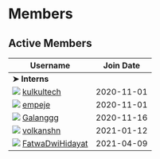 # Members

## Active Members

|**Username**|**Join Date**|
|------------|-------------|
|**➤ Interns**||
|[![][kulkultech-img]][kulkultech-gh]&nbsp;[kulkultech](profiles/kulkultech.md)|2020-11-01|
|[![][empeje-img]][empeje-gh]&nbsp;[empeje](profiles/empeje.md)|2020-11-01|
|[![][galanggg-img]][galanggg-gh]&nbsp;[Galanggg](profiles/galanggg.md)|2020-11-16|
|[![][volkansahn-img]][volkansahn-gh]&nbsp;[volkanshn](profiles/volkansahn.md)|2021-01-12|
|[![][FatwaDwiHidayat-img]][FatwaDwiHidayat-gh]&nbsp;[FatwaDwiHidayat](profiles/FatwaDwiHidayat.md)|2021-04-09|

<!---
Put images link below
-->
[kulkultech-img]: https://github.com/kulkultech.png?size=25
[empeje-img]: https://github.com/empeje.png?size=25
[galanggg-img]: https://github.com/galanggg.png?size=25
[volkansahn-img]:https://github.com/volkansahn.png?size=25
[FatwaDwiHidayat-img]:https://github.com/FatwaDwiHidayat.png?size=25

<!---
Put GitHub profiles link below
-->
[kulkultech-gh]: https://github.com/kulkultech
[empeje-gh]: https://github.com/empeje
[galanggg-gh]: https://github.com/galanggg
[volkansahn-gh]: https://github.com/volkansahn
[FatwaDwiHidayat-gh]: https://github.com/FatwaDwiHidayat
